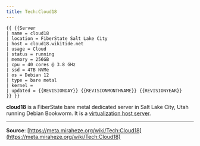 ```yaml
---
title: Tech:Cloud18
---
```


```
{{ {{Server
| name = cloud18
| location = FiberState Salt Lake City
| host = cloud18.wikitide.net
| usage = Cloud
| status = running
| memory = 256GB
| cpu = 40 cores @ 3.8 GHz
| ssd = 4TB NVMe
| os = Debian 12
| type = bare metal
| kernel = 
| updated = {{REVISIONDAY}} {{REVISIONMONTHNAME}} {{REVISIONYEAR}}
}} }}
```

**cloud18** is a FiberState bare metal dedicated server in Salt Lake City, Utah running Debian Bookworm. It is a [virtualization host server](/tech-docs/techproxmox).

----
**Source**: [https://meta.miraheze.org/wiki/Tech:Cloud18](https://meta.miraheze.org/wiki/Tech:Cloud18)